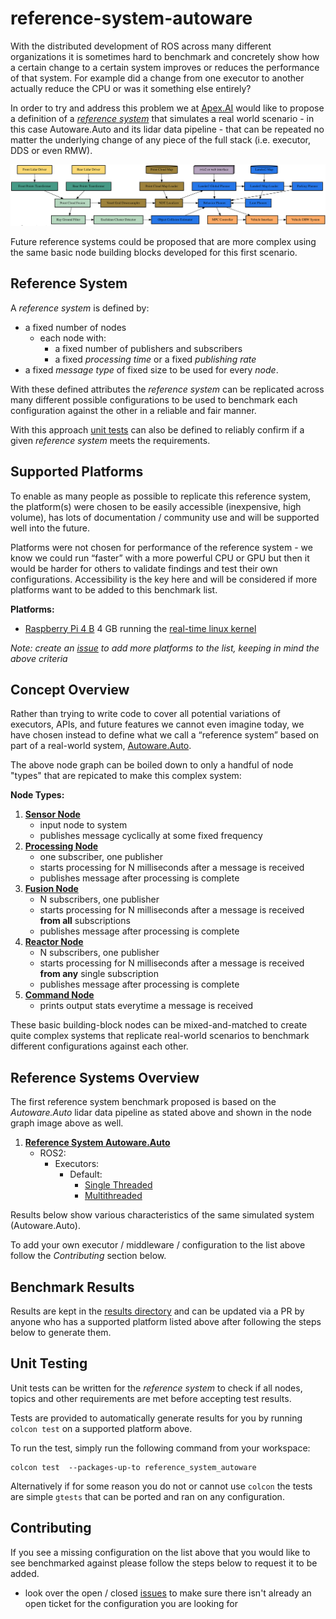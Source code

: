 # reference-system-autoware

With the distributed development of ROS across many different organizations it is sometimes hard to benchmark and concretely show how a certain change to a certain system improves or reduces the performance of that system.  For example did a change from one executor to another actually reduce the CPU or was it something else entirely?

In order to try and address this problem we at [Apex.AI](https://apex.ai) would like to propose a definition of a [_reference system_](#reference-system) that simulates a real world scenario - in this case Autoware.Auto and its lidar data pipeline - that can be repeated no matter the underlying change of any piece of the full stack (i.e. executor, DDS or even RMW).

![Node graph of reference-system-autoware](content/img/dotgraph_autoware.svg)

Future reference systems could be proposed that are more complex using the same basic node building blocks developed for this first scenario.

## Reference System

A _reference system_ is defined by:
- a fixed number of nodes
    - each node with:
        - a fixed number of publishers and subscribers
        - a fixed _processing time_ or a fixed _publishing rate_
- a fixed _message type_ of fixed size to be used for every _node_.

With these defined attributes the _reference system_ can be replicated across many different possible configurations to be used to benchmark each configuration against the other in a reliable and fair manner.

With this approach [unit tests](#unit-testing) can also be defined to reliably confirm if a given _reference system_ meets the requirements.

## Supported Platforms

To enable as many people as possible to replicate this reference system, the platform(s) were chosen to be easily accessible (inexpensive, high volume), has lots of documentation / community use and will be supported well into the future.

Platforms were not chosen for performance of the reference system - we know we could run “faster” with a more powerful CPU or GPU but then it would be harder for others to validate findings and test their own configurations.  Accessibility is the key here and will be considered if more platforms want to be added to this benchmark list.

**Platforms:** 
 - [Raspberry Pi 4 B](https://www.raspberrypi.org/products/raspberry-pi-4-model-b/) 4 GB running the [real-time linux kernel](https://github.com/ros-realtime/rt-kernel-docker-builder)


*Note: create an [issue](https://github.com/ros-realtime/reference-system-autoware/issues/) to add more platforms to the list, keeping in mind the above criteria*

## Concept Overview

Rather than trying to write code to cover all potential variations of executors, APIs, and future features we cannot even imagine today, we have chosen instead to define what we call a “reference system” based on part of a real-world system, [Autoware.Auto](https://www.autoware.org/autoware-auto).

The above node graph can be boiled down to only a handful of node "types" that are repicated to make this complex system:

**Node Types:**

1. [**Sensor Node**](reference_system_autoware/include/reference_system_autoware/node/sensor.hpp)
    - input node to system
    - publishes message cyclically at some fixed frequency
2. [**Processing Node**](reference_system_autoware/include/reference_system_autoware/node/processing.hpp)
    - one subscriber, one publisher
    - starts processing for N milliseconds after a message is received
    - publishes message after processing is complete
3. [**Fusion Node**](reference_system_autoware/include/reference_system_autoware/node/fusion.hpp)
    - N subscribers, one publisher
    - starts processing for N milliseconds after a message is received **from all** subscriptions
    - publishes message after processing is complete
4. [**Reactor Node**](reference_system_autoware/include/reference_system_autoware/node/reactor.hpp)
    - N subscribers, one publisher
    - starts processing for N milliseconds after a message is received **from any** single subscription
    - publishes message after processing is complete
5. [**Command Node**](reference_system_autoware/include/reference_system_autoware/node/command.hpp)
    - prints output stats everytime a message is received

These basic building-block nodes can be mixed-and-matched to create quite complex systems that replicate real-world scenarios to benchmark different configurations against each other.

## Reference Systems Overview

The first reference system benchmark proposed is based on the *Autoware.Auto* lidar data pipeline as stated above and shown in the node graph image above as well.

1. [**Reference System Autoware.Auto**](reference_system_autoware/reference_system_autoware.md)
    - ROS2:
        - Executors:
            - Default:
                - [Single Threaded](reference_system_autoware/src/ros2/executor/autoware_default_multithreaded.cpp)
                - [Multithreaded](reference_system_autoware/src/ros2/executor/autoware_default_multithreaded.cpp)

Results below show various characteristics of the same simulated system (Autoware.Auto).

To add your own executor / middleware / configuration to the list above follow the *Contributing* section below.

## Benchmark Results

Results are kept in the [results directory](results) and can be updated via a PR by anyone who has a supported platform listed above after following the steps below to generate them.

## Unit Testing

Unit tests can be written for the _reference system_ to check if all nodes, topics and other requirements are met before accepting test results.


Tests are provided to automatically generate results for you by running `colcon test` on a supported platform above.

To run the test, simply run the following command from your workspace:

```
colcon test  --packages-up-to reference_system_autoware
```

Alternatively if for some reason you do not or cannot use `colcon` the tests are simple `gtests` that can be ported and ran on any configuration.


## Contributing

If you see a missing configuration on the list above that you would like to see benchmarked against please follow the steps below to request it to be added.

- look over the open / closed [issues](https://github.com/ros-realtime/reference-system-autoware/issues/) to make sure there isn't already an open ticket for the configuration you are looking for





